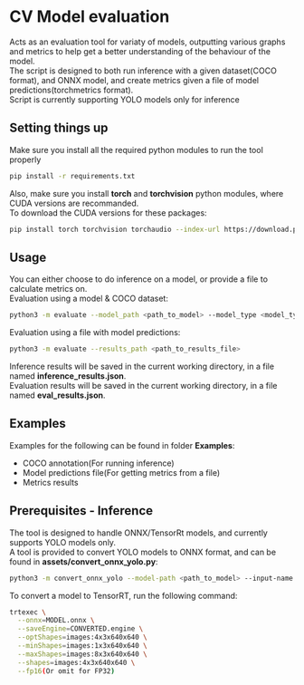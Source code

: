 # CV Model evaluation
Acts as an evaluation tool for variaty of models, outputting various graphs and metrics to help get a better
understanding of the behaviour of the model.<br>
The script is designed to both run inference with a given dataset(COCO format), and ONNX model, and create metrics given a file of model predictions(torchmetrics format).<br>
Script is currently supporting YOLO models only for inference

## Setting things up
Make sure you install all the required python modules to run the tool properly
```bash
pip install -r requirements.txt
```
Also, make sure you install **torch** and **torchvision** python modules, where CUDA versions are recommanded.<br>
To download the CUDA versions for these packages:
```bash
pip install torch torchvision torchaudio --index-url https://download.pytorch.org/whl/cu121
```

## Usage
You can either choose to do inference on a model, or provide a file to calculate metrics on.<br>
Evaluation using a model & COCO dataset:
```bash
python3 -m evaluate --model_path <path_to_model> --model_type <model_type> --coco_annotation <path_to_coco_annotation>
```

Evaluation using a file with model predictions:
```bash
python3 -m evaluate --results_path <path_to_results_file>   
```

Inference results will be saved in the current working directory, in a file named **inference_results.json**.<br>
Evaluation results will be saved in the current working directory, in a file named **eval_results.json**.<br>

## Examples
Examples for the following can be found in folder **Examples**:
- COCO annotation(For running inference)
- Model predictions file(For getting metrics from a file)
- Metrics results

## Prerequisites - Inference
The tool is designed to handle ONNX/TensorRt models, and currently supports YOLO models only.<br>
A tool is provided to convert YOLO models to ONNX format, and can be found in **assets/convert_onnx_yolo.py**:<br>
```bash
python3 -m convert_onnx_yolo --model-path <path_to_model> --input-name <input_name> --output-name <output_name>
```

To convert a model to TensorRT, run the following command:
```bash
trtexec \
  --onnx=MODEL.onnx \
  --saveEngine=CONVERTED.engine \
  --optShapes=images:4x3x640x640 \
  --minShapes=images:1x3x640x640 \
  --maxShapes=images:8x3x640x640 \
  --shapes=images:4x3x640x640 \
  --fp16(Or omit for FP32)
```